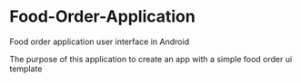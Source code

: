 # Food-Order-Application

Food order application user interface in Android

The purpose of this application to create an app with a simple food order ui template
